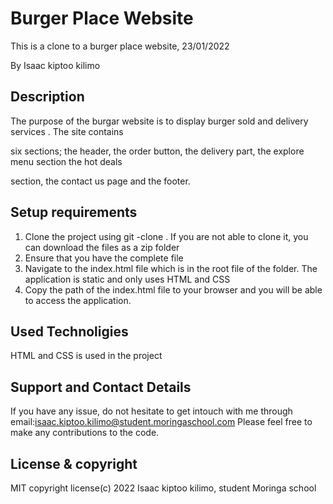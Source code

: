 # Burger Place Website

This is a clone to a burger place website, 23/01/2022

By Isaac kiptoo kilimo

## Description

The purpose of the burgar website is to display burger sold and delivery services . The site contains 

six sections; the header, the order button, the delivery part, the explore menu section the hot deals 

section, the contact us page and the footer.

## Setup requirements
<ol>
<li>Clone the project using git -clone . If you are not able to clone it, you can download the files as a zip folder</li>
<li>Ensure that you have the complete file</li>
<li>Navigate to the index.html file which is in the root file of the folder. The application is static and only uses HTML and CSS</li>
<li>Copy the path of the index.html file to your browser and you will be able to access the application.</li>
</ol>

## Used Technoligies

HTML and CSS is used in the project

## Support and Contact Details

If you have any issue, do not hesitate to get intouch with me through 
email:isaac.kiptoo.kilimo@student.moringaschool.com 
Please feel free to make any contributions to the code.

## License & copyright

MIT copyright license(c) 2022 Isaac kiptoo kilimo, student Moringa school

